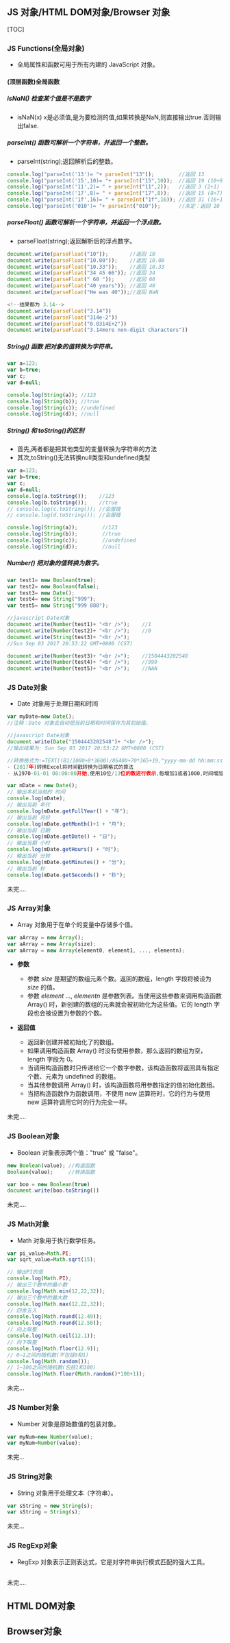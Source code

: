 ## JS 对象/HTML DOM对象/Browser 对象

[TOC]

### JS Functions(全局对象)

- 全局属性和函数可用于所有内建的 JavaScript 对象。

#### (顶层函数)全局函数

##### isNaN() 检查某个值是不是数字

- isNaN(x) x是必须值,是为要检测的值,如果转换是NaN,则直接输出true.否则输出false.

##### parseInt() 函数可解析一个字符串，并返回一个整数。

- parseInt(string);返回解析后的整数。

```javascript
console.log("parseInt('13')= "+ parseInt("13"));		//返回 13
console.log("parseInt('15',10)= "+ parseInt("15",10));	//返回 19 (10+9)
console.log("parseInt('11',2)= " + parseInt("11",2));	//返回 3 (2+1)
console.log("parseInt('17',8)= " + parseInt("17",8));	//返回 15 (8+7)
console.log("parseInt('1f',16)= " + parseInt("1f",16));	//返回 31 (16+15)
console.log("parseInt('010')= "+ parseInt("010"));		//未定：返回 10
```

##### parseFloat() 函数可解析一个字符串，并返回一个浮点数。

- parseFloat(string);返回解析后的浮点数字。

```javascript
document.write(parseFloat("10")); 		//返回 10
document.write(parseFloat("10.00")); 	//返回 10.00
document.write(parseFloat("10.33")); 	//返回 10.33
document.write(parseFloat("34 45 66")); //返回 34
document.write(parseFloat(" 60 ")); 	//返回 60
document.write(parseFloat("40 years"));	//返回 40
document.write(parseFloat("He was 40"));//返回 NaN

<!--结果都为 3.14-->
document.write(parseFloat("3.14")) 
document.write(parseFloat("314e-2")) 
document.write(parseFloat("0.0314E+2")) 
document.write(parseFloat("3.14more non-digit characters")) 
```

##### String() 函数  把对象的值转换为字符串。

```javascript
var a=123;
var b=true;
var c;
var d=null;

console.log(String(a));	//123
console.log(String(b));	//true
console.log(String(c));	//undefined
console.log(String(d));	//null
```

##### String() 和 toString()的区别

- 首先,两者都是把其他类型的变量转换为字符串的方法
- 其次,toString()无法转换null类型和undefined类型

```javascript
var a=123;
var b=true;
var c;
var d=null;
console.log(a.toString());    //123
console.log(b.toString());    //true
// console.log(c.toString()); //会报错
// console.log(d.toString()); //会报错

console.log(String(a));        //123
console.log(String(b));        //true
console.log(String(c));        //undefined
console.log(String(d));        //null
```

##### Number()  把对象的值转换为数字。

```javascript
var test1= new Boolean(true);
var test2= new Boolean(false);
var test3= new Date();
var test4= new String("999");
var test5= new String("999 888");

//javascript Date对象
document.write(Number(test1)+ "<br />"); 	//1
document.write(Number(test2)+ "<br />");    //0
document.write(String(test3)+ "<br />");    
//Sun Sep 03 2017 20:53:22 GMT+0800 (CST)

document.write(Number(test3)+ "<br />");    //1504443202548
document.write(Number(test4)+ "<br />");    //999
document.write(Number(test5)+ "<br />");    //NAN
```
### JS Date对象

- Date 对象用于处理日期和时间

```javascript
var myDate=new Date();
//注释：Date 对象会自动把当前日期和时间保存为其初始值。

//javascript Date对象
document.write(Date("1504443202548")+ "<br />");
//输出结果为: Sun Sep 03 2017 20:53:22 GMT+0800 (CST)

//转换格式为:=TEXT((B1/1000+8*3600)/86400+70*365+19,"yyyy-mm-dd hh:mm:ss")
- (2017年)转换Excel将时间戳转换为日期格式的算法
- 从1970-01-01 08:00:00开始,使用10位/13位的数进行表示,每增加1或者1000,时间增加1秒.(格林威治时间)
```

```javascript
var mDate = new Date();
// 输出本机当前的 时间
console.log(mDate);
// 输出当前 年代
console.log(mDate.getFullYear() + "年");
// 输出当前 月份
console.log(mDate.getMonth()+1 + "月");
// 输出当前 日期
console.log(mDate.getDate() + "日");
// 输出当期 小时
console.log(mDate.getHours() + "时");
// 输出当前 分钟
console.log(mDate.getMinutes() + "分");
// 输出当前 秒
console.log(mDate.getSeconds() + "秒");
```

未完....

### JS Array对象

- Array 对象用于在单个的变量中存储多个值。

```javascript
var aArray = new Array();
var aArray = new Array(size);
var aArray = new Array(element0, element1, ..., elementn);
```

- **参数**
  - 参数 *size* 是期望的数组元素个数。返回的数组，length 字段将被设为 *size* 的值。
  - 参数 *element* ..., *elementn* 是参数列表。当使用这些参数来调用构造函数 Array() 时，新创建的数组的元素就会被初始化为这些值。它的 length 字段也会被设置为参数的个数。


- **返回值**
  - 返回新创建并被初始化了的数组。
  - 如果调用构造函数 Array() 时没有使用参数，那么返回的数组为空，length 字段为 0。
  - 当调用构造函数时只传递给它一个数字参数，该构造函数将返回具有指定个数、元素为 undefined 的数组。
  - 当其他参数调用 Array() 时，该构造函数将用参数指定的值初始化数组。
  - 当把构造函数作为函数调用，不使用 new 运算符时，它的行为与使用 new 运算符调用它时的行为完全一样。

未完....

### JS Boolean对象

- Boolean 对象表示两个值："true" 或 "false"。

```javascript
new Boolean(value);	//构造函数
Boolean(value);		//转换函数

var boo = new Boolean(true)
document.write(boo.toString())
```

未完....

### JS Math对象

- Math 对象用于执行数学任务。

```javascript
var pi_value=Math.PI;
var sqrt_value=Math.sqrt(15);
```

```javascript
// 输出PI的值
console.log(Math.PI);
// 输出三个数中的最小数
console.log(Math.min(12,22,32));
// 输出三个数中的最大数
console.log(Math.max(12,22,32));
// 四舍五入
console.log(Math.round(12.49));
console.log(Math.round(12.50));
// 向上取整
console.log(Math.ceil(12.1));
// 向下取整
console.log(Math.floor(12.9));
// 0~1之间的随机数(不包括0和1)
console.log(Math.random());
// 1~100之间的随机数(包括1和100)
console.log(Math.floor(Math.random()*100+1));
```

未完...

### JS Number对象

- Number 对象是原始数值的包装对象。

```javascript
var myNum=new Number(value);
var myNum=Number(value);
```

未完...

### JS String对象

- String 对象用于处理文本（字符串）。

```javascript
var sString = new String(s);
var sString = String(s);
```

未完...

### JS RegExp对象

- RegExp 对象表示正则表达式，它是对字符串执行模式匹配的强大工具。

```javascript

```

未完....

## HTML DOM对象







## Browser对象
